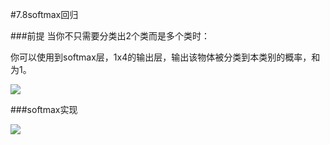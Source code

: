 #7.8softmax回归

###前提
当你不只需要分类出2个类而是多个类时：

你可以使用到softmax层，1x4的输出层，输出该物体被分类到本类别的概率，和为1。

![](https://cdn.jsdelivr.net/gh/tj-messi/picture/1727569687259.png)

###softmax实现

![](https://cdn.jsdelivr.net/gh/tj-messi/picture/1727570230138.png)